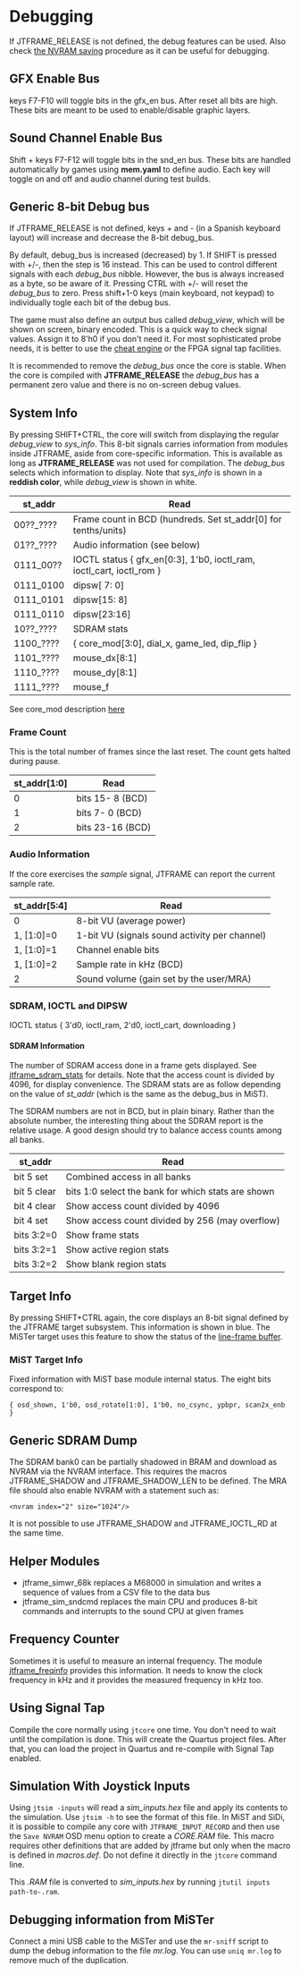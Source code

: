 # Debugging

If JTFRAME_RELEASE is not defined, the debug features can be used. Also check [the NVRAM saving](doc/sdram.md) procedure as it can be useful for debugging.

## GFX Enable Bus

keys F7-F10 will toggle bits in the gfx_en bus. After reset all bits are high. These bits are meant to be used to enable/disable graphic layers.

## Sound Channel Enable Bus

Shift + keys F7-F12 will toggle bits in the snd_en bus. These bits are handled automatically by games using **mem.yaml** to define audio. Each key will toggle on and off and audio channel during test builds.

## Generic 8-bit Debug bus

If JTFRAME_RELEASE is not defined, keys + and - (in a Spanish keyboard layout) will increase and decrease the 8-bit debug_bus.

By default, debug_bus is increased (decreased) by 1. If SHIFT is pressed with +/-, then the step is 16 instead. This can be used to control different signals with each *debug_bus* nibble. However, the bus is always increased as a byte, so be aware of it. Pressing CTRL with +/- will reset the *debug_bus* to zero. Press shift+1-0 keys (main keyboard, not keypad) to individually togle each bit of the debug bus.

The game must also define an output bus called *debug_view*, which will be shown on screen, binary encoded. This is a quick way to check signal values. Assign it to 8'h0 if you don't need it. For most sophisticated probe needs, it is better to use the [cheat engine](cheat.md) or the FPGA signal tap facilities.

It is recommended to remove the *debug_bus* once the core is stable. When the core is compiled with **JTFRAME_RELEASE** the *debug_bus* has a permanent zero value and there is no on-screen debug values.

## System Info

By pressing SHIFT+CTRL, the core will switch from displaying the regular *debug_view* to *sys_info*. This 8-bit signals carries information from modules inside JTFRAME, aside from core-specific information. This is available as long as **JTFRAME_RELEASE** was not used for compilation. The *debug_bus* selects which information to display. Note that *sys_info* is shown in a **reddish color**, while *debug_view* is shown in white.

  st_addr    |  Read
-------------|-------------------------------------------------------
  00??_????  |  Frame count in BCD (hundreds. Set st_addr[0] for tenths/units)
  01??_????  |  Audio information (see below)
  0111_00??  |  IOCTL status { gfx_en[0:3], 1'b0, ioctl_ram, ioctl_cart, ioctl_rom }
  0111_0100  |  dipsw[ 7: 0]
  0111_0101  |  dipsw[15: 8]
  0111_0110  |  dipsw[23:16]
  10??_????  |  SDRAM stats
  1100_????  | { core_mod[3:0], dial_x, game_led, dip_flip }
  1101_????  |  mouse_dx[8:1]
  1110_????  |  mouse_dy[8:1]
  1111_????  |  mouse_f

See core_mod description [here](osd.md)

### Frame Count

This is the total number of frames since the last reset. The count gets halted during pause.

st_addr[1:0] |  Read
-------------|-----------
  0          | bits 15- 8 (BCD)
  1          | bits  7- 0 (BCD)
  2          | bits 23-16 (BCD)

### Audio Information

If the core exercises the *sample* signal, JTFRAME can report the current sample rate.

st_addr[5:4] |  Read
-------------|-----------
  0          | 8-bit VU (average power)
  1, [1:0]=0 | 1-bit VU (signals sound activity per channel)
  1, [1:0]=1 | Channel enable bits
  1, [1:0]=2 | Sample rate in kHz (BCD)
  2          | Sound volume (gain set by the user/MRA)

### SDRAM, IOCTL and DIPSW

IOCTL status { 3'd0, ioctl_ram, 2'd0, ioctl_cart, downloading }

#### SDRAM Information

The number of SDRAM access done in a frame gets displayed. See [jtframe_sdram_stats](../hdl/sdram/jtframe_sdram_stats.v) for details. Note that the access count is divided by 4096, for display convenience. The SDRAM stats are as follow depending on the value of *st_addr* (which is the same as the debug_bus in MiST).

The SDRAM numbers are not in BCD, but in plain binary. Rather than the absolute number, the interesting thing about the SDRAM report is the relative usage. A good design should try to balance access counts among all banks.

st_addr     |  Read
------------|-----------
bit 5 set   | Combined access in all banks
bit 5 clear | bits 1:0 select the bank for which stats are shown
bit 4 clear | Show access count divided by 4096
bit 4 set   | Show access count divided by 256 (may overflow)
bits 3:2=0  | Show frame stats
bits 3:2=1  | Show active region stats
bits 3:2=2  | Show blank region stats

## Target Info

By pressing SHIFT+CTRL again, the core displays an 8-bit signal defined by the JTFRAME target subsystem. This information is shown in blue. The MiSTer target uses this feature to show the status of the [line-frame buffer](../hdl/video/jtframe_lfbuf_ddr_ctrl.v).

### MiST Target Info

Fixed information with MiST base module internal status. The eight bits correspond to:

`{ osd_shown, 1'b0, osd_rotate[1:0], 1'b0, no_csync, ypbpr, scan2x_enb }`

## Generic SDRAM Dump

The SDRAM bank0 can be partially shadowed in BRAM and download as NVRAM via the NVRAM interface. This requires the macros JTFRAME_SHADOW and JTFRAME_SHADOW_LEN to be defined. The MRA file should also enable NVRAM with a statement such as:

```
<nvram index="2" size="1024"/>
```

It is not possible to use JTFRAME_SHADOW and JTFRAME_IOCTL_RD at the same time.

## Helper Modules

- jtframe_simwr_68k replaces a M68000 in simulation and writes a sequence of values from a CSV file to the data bus
- jtframe_sim_sndcmd replaces the main CPU and produces 8-bit commands and interrupts to the sound CPU at given frames

## Frequency Counter

Sometimes it is useful to measure an internal frequency. The module [jtframe_freqinfo](../hdl/clocking/jtframe_freqinfo.v) provides this information. It needs to know the clock frequency in kHz and it provides the measured frequency in kHz too.

## Using Signal Tap

Compile the core normally using `jtcore` one time. You don't need to wait until the compilation is done. This will create the Quartus project files. After that, you can load the project in Quartus and re-compile with Signal Tap enabled.

## Simulation With Joystick Inputs

Using `jtsim -inputs` will read a *sim_inputs.hex* file and apply its contents to the simulation. Use `jtsim -h` to see the format of this file. In MiST and SiDi, it is possible to compile any core with `JTFRAME_INPUT_RECORD` and then use the `Save NVRAM` OSD menu option to create a *CORE.RAM* file. This macro requires other definitions that are added by jtframe but only when the macro is defined in *macros.def*. Do not define it directly in the `jtcore` command line.

This *.RAM* file is converted to *sim_inputs.hex* by running `jtutil inputs path-to-.ram`.

## Debugging information from MiSTer

Connect a mini USB cable to the MiSTer and use the `mr-sniff` script to dump the debug information to the file _mr.log_. You can use `uniq mr.log` to remove much of the duplication.
